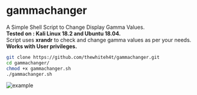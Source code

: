 # gammachanger
A Simple Shell Script to Change Display Gamma Values.<br>
**Tested on : Kali Linux 18.2 and Ubuntu 18.04.**<br>
Script uses **xrandr** to check and change gamma values as per your needs.<br> 
**Works with User privileges.**

```bash
git clone https://github.com/thewhiteh4t/gammachanger.git
cd gammachanger/
chmod +x gammachanger.sh
./gammachanger.sh
```
![example](https://github.com/thewhiteh4t/gammachanger/blob/master/gc1.png)
